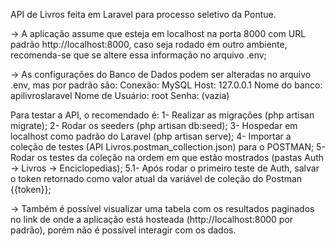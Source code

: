 API de Livros feita em Laravel para processo seletivo da Pontue. 

-> A aplicação assume que esteja em localhost na porta 8000 com URL padrão http://localhost:8000, caso seja rodado em outro ambiente, recomenda-se que se altere essa informação no arquivo .env;

-> As configurações do Banco de Dados podem ser alteradas no arquivo .env, mas por padrão são:
    Conexão: MySQL
    Host: 127.0.0.1
    Nome do banco: apilivroslaravel
    Nome de Usuário: root
    Senha:    (vazia)

Para testar a API, o recomendado é:
1- Realizar as migrações (php artisan migrate);
2- Rodar os seeders (php artisan db:seed);
3- Hospedar em localhost como padrão do Laravel (php artisan serve);
4- Importar a coleção de testes (API Livros.postman_collection.json) para o POSTMAN;
5- Rodar os testes da coleção na ordem em que estão mostrados (pastas Auth -> Livros -> Enciclopedias);
5.1- Após rodar o primeiro teste de Auth, salvar o token retornado como valor atual da variável de coleção do Postman {{token}};

-> Também é possível visualizar uma tabela com os resultados paginados no link de onde a aplicação está hosteada (http://localhost:8000 por padrão), porém não é possível interagir com os dados.